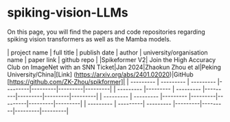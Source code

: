 # spiking-vision-LLMs
On this page, you will find the papers and code repositories regarding spiking vision transformers as well as the Mamba models.

<!-- 
This is a hidden comment.
It can span multiple lines.

| Feature     | Description                         | Example |
|------------|-------------------------------------|---------|
| **Bold**   | Makes text bold                    | **bold** |
| *Italic*   | Makes text italic                  | *italic* |
| `Code`     | Inline code syntax                 | `code` |
| [Link](#)  | Adds a clickable link              | [GitHub](https://github.com) |

-->

| project name     | full title                         | publish date |  author  | university/organisation name  | paper link  | github repo |
|Spikeformer V2| Join the High Accuracy Club on ImageNet with an SNN Ticket|Jan 2024|Zhaokun Zhou et al|Peking University/China|[Link] (https://arxiv.org/abs/2401.02020)|GitHub [https://github.com/ZK-Zhou/spikformer]|
| ---------   | --------- | --------- |---------|---------|---------|---------|
| ---------  |--------- | --------- |---------|---------|---------|---------|
| ---------   | --------- |--------- |---------|---------|---------|---------|
| --------- | ---------| --------- |---------|---------|---------|---------|

